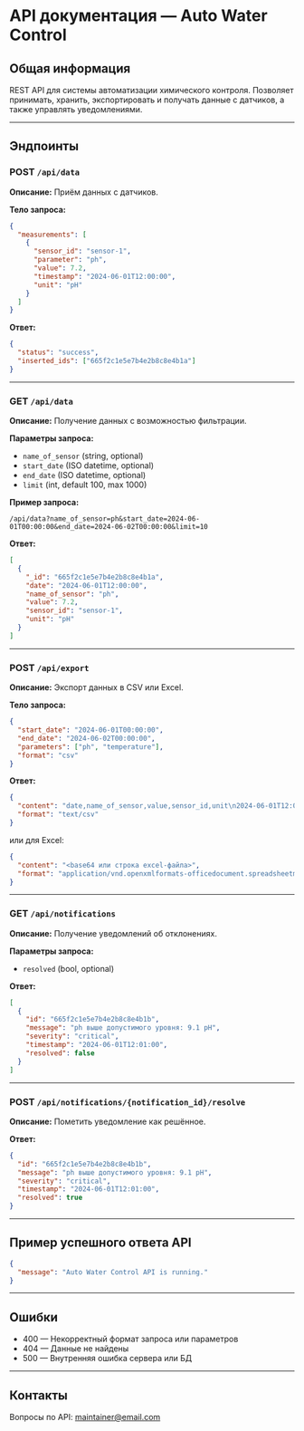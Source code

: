 # API документация — Auto Water Control

## Общая информация

REST API для системы автоматизации химического контроля. Позволяет принимать, хранить, экспортировать и получать данные с датчиков, а также управлять уведомлениями.

---

## Эндпоинты

### POST `/api/data`

**Описание:** Приём данных с датчиков.

**Тело запроса:**
```json
{
  "measurements": [
    {
      "sensor_id": "sensor-1",
      "parameter": "ph",
      "value": 7.2,
      "timestamp": "2024-06-01T12:00:00",
      "unit": "pH"
    }
  ]
}
```

**Ответ:**
```json
{
  "status": "success",
  "inserted_ids": ["665f2c1e5e7b4e2b8c8e4b1a"]
}
```

---

### GET `/api/data`

**Описание:** Получение данных с возможностью фильтрации.

**Параметры запроса:**
- `name_of_sensor` (string, optional)
- `start_date` (ISO datetime, optional)
- `end_date` (ISO datetime, optional)
- `limit` (int, default 100, max 1000)

**Пример запроса:**
```
/api/data?name_of_sensor=ph&start_date=2024-06-01T00:00:00&end_date=2024-06-02T00:00:00&limit=10
```

**Ответ:**
```json
[
  {
    "_id": "665f2c1e5e7b4e2b8c8e4b1a",
    "date": "2024-06-01T12:00:00",
    "name_of_sensor": "ph",
    "value": 7.2,
    "sensor_id": "sensor-1",
    "unit": "pH"
  }
]
```

---

### POST `/api/export`

**Описание:** Экспорт данных в CSV или Excel.

**Тело запроса:**
```json
{
  "start_date": "2024-06-01T00:00:00",
  "end_date": "2024-06-02T00:00:00",
  "parameters": ["ph", "temperature"],
  "format": "csv"
}
```

**Ответ:**
```json
{
  "content": "date,name_of_sensor,value,sensor_id,unit\n2024-06-01T12:00:00,ph,7.2,sensor-1,pH\n...",
  "format": "text/csv"
}
```
или для Excel:
```json
{
  "content": "<base64 или строка excel-файла>",
  "format": "application/vnd.openxmlformats-officedocument.spreadsheetml.sheet"
}
```

---

### GET `/api/notifications`

**Описание:** Получение уведомлений об отклонениях.

**Параметры запроса:**
- `resolved` (bool, optional)

**Ответ:**
```json
[
  {
    "id": "665f2c1e5e7b4e2b8c8e4b1b",
    "message": "ph выше допустимого уровня: 9.1 pH",
    "severity": "critical",
    "timestamp": "2024-06-01T12:01:00",
    "resolved": false
  }
]
```

---

### POST `/api/notifications/{notification_id}/resolve`

**Описание:** Пометить уведомление как решённое.

**Ответ:**
```json
{
  "id": "665f2c1e5e7b4e2b8c8e4b1b",
  "message": "ph выше допустимого уровня: 9.1 pH",
  "severity": "critical",
  "timestamp": "2024-06-01T12:01:00",
  "resolved": true
}
```

---

## Пример успешного ответа API

```json
{
  "message": "Auto Water Control API is running."
}
```

---

## Ошибки

- 400 — Некорректный формат запроса или параметров
- 404 — Данные не найдены
- 500 — Внутренняя ошибка сервера или БД

---

## Контакты

Вопросы по API: [maintainer@email.com](mailto:maintainer@email.com)
